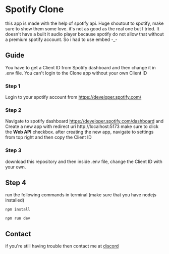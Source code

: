 # Spotify Clone
this app is made with the help of spotify api. Huge shoutout to spotify, make sure to show them some love. it's not as good as the real one but I tried. It doesn't have a built it audio player because spotify do not allow that without a premium spotify account. So i had to use embed -_-

## Guide

You have to get a Client ID from Spotify dashboard and then change it in .env file. You can't login to the Clone app without your own Client ID

### Step 1
Login to your spotify account from https://developer.spotify.com/

### Step 2
Navigate to spotify dashboard https://developer.spotify.com/dashboard and Create a new app with redirect uri http://localhost:5173 make sure to click the **Web API** checkbox. after creating the new app, navigate to settings from top right and then copy the Client ID

### Step 3
download this repository and then inside .env file, change the Client ID with your own.

## Step 4
run the following commands in terminal (make sure that you have nodejs installed)

```npm install```

```npm run dev```



## Contact
if you're still having trouble then contact me at [discord](https://discord.com/users/893972714547724368)